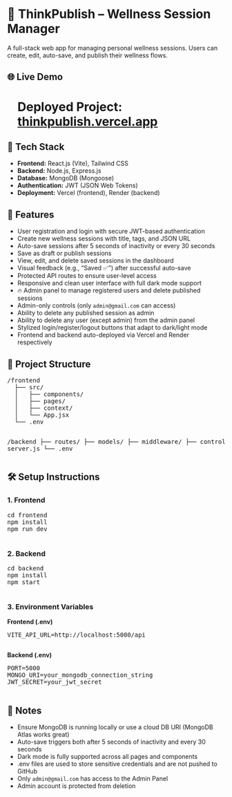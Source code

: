 <body>

  <h1>🧘 ThinkPublish – Wellness Session Manager</h1>
  <p>A full-stack web app for managing personal wellness sessions. Users can create, edit, auto-save, and publish their wellness flows.</p>

  <h2>🌐 Live Demo</h2>
  <ul>
    <h1><strong>Deployed Project:</strong> <a href="https://thinkpublish.vercel.app" target="_blank">thinkpublish.vercel.app</a></h1>
  </ul>

  <h2>🧰 Tech Stack</h2>
  <ul>
    <li><strong>Frontend:</strong> React.js (Vite), Tailwind CSS</li>
    <li><strong>Backend:</strong> Node.js, Express.js</li>
    <li><strong>Database:</strong> MongoDB (Mongoose)</li>
    <li><strong>Authentication:</strong> JWT (JSON Web Tokens)</li>
    <li><strong>Deployment:</strong> Vercel (frontend), Render (backend)</li>
  </ul>

  <h2>🚀 Features</h2>
  <ul>
    <li>User registration and login with secure JWT-based authentication</li>
    <li>Create new wellness sessions with title, tags, and JSON URL</li>
    <li>Auto-save sessions after 5 seconds of inactivity or every 30 seconds</li>
    <li>Save as draft or publish sessions</li>
    <li>View, edit, and delete saved sessions in the dashboard</li>
    <li>Visual feedback (e.g., “Saved ✅”) after successful auto-save</li>
    <li>Protected API routes to ensure user-level access</li>
    <li>Responsive and clean user interface with full dark mode support</li>
    <li>🔥 Admin panel to manage registered users and delete published sessions</li>
    <li>Admin-only controls (only <code>admin@gmail.com</code> can access)</li>
    <li>Ability to delete any published session as admin</li>
    <li>Ability to delete any user (except admin) from the admin panel</li>
    <li>Stylized login/register/logout buttons that adapt to dark/light mode</li>
    <li>Frontend and backend auto-deployed via Vercel and Render respectively</li>
  </ul>

  <h2>📁 Project Structure</h2>
  <pre>
/frontend
  ├── src/
  │   ├── components/
  │   ├── pages/
  │   ├── context/
  │   └── App.jsx
  └── .env

/backend
  ├── routes/
  ├── models/
  ├── middleware/
  ├── controllers/
  ├── server.js
  └── .env
  </pre>

  <h2>🛠️ Setup Instructions</h2>

  <h3>1. Frontend</h3>
  <pre>
cd frontend
npm install
npm run dev
  </pre>

  <h3>2. Backend</h3>
  <pre>
cd backend
npm install
npm start
  </pre>

  <h3>3. Environment Variables</h3>
  <p><strong>Frontend (.env)</strong></p>
  <pre>
VITE_API_URL=http://localhost:5000/api
  </pre>

  <p><strong>Backend (.env)</strong></p>
  <pre>
PORT=5000
MONGO_URI=your_mongodb_connection_string
JWT_SECRET=your_jwt_secret
  </pre>

  <h2>📎 Notes</h2>
  <ul>
    <li>Ensure MongoDB is running locally or use a cloud DB URI (MongoDB Atlas works great)</li>
    <li>Auto-save triggers both after 5 seconds of inactivity and every 30 seconds</li>
    <li>Dark mode is fully supported across all pages and components</li>
    <li>.env files are used to store sensitive credentials and are not pushed to GitHub</li>
    <li>Only <code>admin@gmail.com</code> has access to the Admin Panel</li>
    <li>Admin account is protected from deletion</li>
  </ul>

</body>
